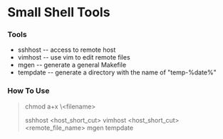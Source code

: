 Small Shell Tools
=================

### Tools
* sshhost -- access to remote host
* vimhost -- use vim to edit remote files
* mgen -- generate a general Makefile
* tempdate -- generate a directory with the name of "temp-%date%"

### How To Use
> chmod a+x \\<filename\>
>
> sshhost <host_short_cut>
> vimhost <host_short_cut> <remote_file_name>
> mgen
> tempdate

